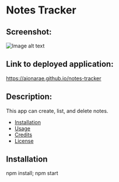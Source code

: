 # Notes Tracker
  
## Screenshot:

![Image alt text](./assets/images/project-screenshot.png)

## Link to deployed application:

https://aionarae.github.io/notes-tracker

## Description:

This app can create, list, and delete notes.

- [Installation](#installation)
- [Usage](#usage)
- [Credits](#credits)
- [License](#license)

## Installation

npm install; npm start

